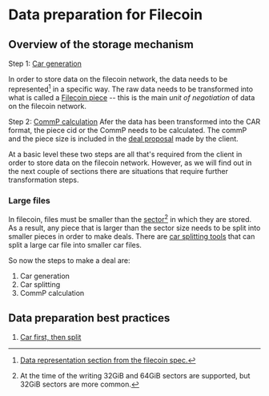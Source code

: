 # Data preparation for Filecoin

## Overview of the storage mechanism

Step 1: [Car generation](./car-generators.md)

In order to store data on the filecoin network, the data needs to be
represented[^dataRepresentation] in a specific way. 
The raw data needs to be transformed into what is called a
[Filecoin piece](https://spec.filecoin.io/#section-systems.filecoin_files.piece) -- this
is the main _unit of negotiation_ of data on the filecoin network.


Step 2: [CommP calculation](./commp-calculators.md)
Afer the data has been transformed into the CAR format, the piece cid or the CommP needs to be calculated. The
commP and the piece size is included in the [deal proposal](https://github.com/filecoin-project/go-state-types/blob/master/builtin/v9/market/deal.go#L202)
made by the client. 


At a basic level these two steps are all that's required from the client in order to store
data on the filecoin network. However, as we will find out in the next couple of sections
there are situations that require further transformation steps.

### Large files

In filecoin, files must be smaller than the
[sector](https://spec.filecoin.io/systems/filecoin_mining/sector/)[^sector] in which they
are stored. As a result, any piece that is larger than the sector size needs to be split
into smaller pieces in order to make deals. There are [car splitting
tools](./car-splitters-joiners.md) that can split a large car file into smaller car files.


So now the steps to make a deal are:

1. Car generation
2. Car splitting
3. CommP calculation



## Data preparation best practices

1. [Car first, then split](./car-first-then-split.md)

[^dataRepresentation]: [Data representation section from the filecoin spec.](https://spec.filecoin.io/#section-systems.filecoin_files.piece.data-representation)
[^sector]: At the time of the writing 32GiB and 64GiB sectors are supported, but 32GiB
sectors are more common.
